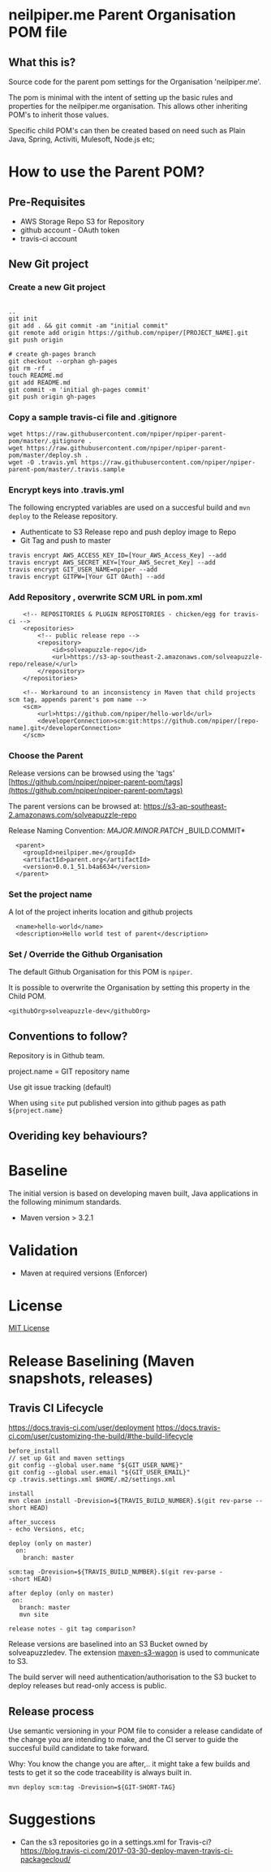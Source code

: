 # neilpiper.me Parent Organisation POM file

## What this is?

Source code for the parent pom settings for the Organisation 'neilpiper.me'.

The pom is minimal with the intent of setting up the basic rules and properties for the neilpiper.me
organisation.  This allows other inheriting POM's to inherit those values.

Specific child POM's can then be created based on need such as Plain Java, Spring,  Activiti, Mulesoft, Node.js etc;



# How to use the Parent POM?

## Pre-Requisites

 * AWS Storage Repo S3 for Repository
 * github account - OAuth token
 * travis-ci account

## New Git project

### Create a new Git project

```

..
git init
git add . && git commit -am "initial commit"
git remote add origin https://github.com/npiper/[PROJECT_NAME].git
git push origin

# create gh-pages branch
git checkout --orphan gh-pages
git rm -rf .
touch README.md
git add README.md
git commit -m 'initial gh-pages commit'
git push origin gh-pages

```

### Copy a sample travis-ci file and .gitignore

```
wget https://raw.githubusercontent.com/npiper/npiper-parent-pom/master/.gitignore .
wget https://raw.githubusercontent.com/npiper/npiper-parent-pom/master/deploy.sh .
wget -O .travis.yml https://raw.githubusercontent.com/npiper/npiper-parent-pom/master/.travis.sample
```

### Encrypt keys into .travis.yml

The following encrypted variables are used on a succesful build and `mvn deploy` to the Release repository.

 * Authenticate to S3 Release repo and push deploy image to Repo
 * Git Tag and push to master


```
travis encrypt AWS_ACCESS_KEY_ID=[Your_AWS_Access_Key] --add
travis encrypt AWS_SECRET_KEY=[Your_AWS_Secret_Key] --add
travis encrypt GIT_USER_NAME=npiper --add
travis encrypt GITPW=[Your GIT OAuth] --add
```

### Add Repository , overwrite SCM URL in pom.xml

```
  	<!-- REPOSITORIES & PLUGIN REPOSITORIES - chicken/egg for travis-ci -->
	<repositories>
		<!-- public release repo -->
		<repository>
			<id>solveapuzzle-repo</id>
			<url>https://s3-ap-southeast-2.amazonaws.com/solveapuzzle-repo/release/</url>
		</repository>
	</repositories>

	<!-- Workaround to an inconsistency in Maven that child projects scm tag, appends parent's pom name -->
	<scm>
		<url>https://github.com/npiper/hello-world</url>
		<developerConnection>scm:git:https://github.com/npiper/[repo-name].git</developerConnection>
	</scm>
```

### Choose the Parent

Release versions can be browsed using the 'tags' [https://github.com/npiper/npiper-parent-pom/tags](https://github.com/npiper/npiper-parent-pom/tags)

The parent versions can be browsed at: https://s3-ap-southeast-2.amazonaws.com/solveapuzzle-repo

Release Naming Convention:  *MAJOR.MINOR.PATCH* _BUILD.COMMIT*

```
  <parent>
    <groupId>neilpiper.me</groupId>
    <artifactId>parent.org</artifactId>
    <version>0.0.1_51.b4a6634</version>
  </parent>
```

### Set the project name

A lot of the project inherits location and github projects

```
  <name>hello-world</name>
  <description>Hello world test of parent</description>
  ```
  
### Set / Override the Github Organisation

The default Github Organisation for this POM is `npiper`.

It is possible to overwrite the Organisation by setting this property in the Child POM.

```
<githubOrg>solveapuzzle-dev</githubOrg>
```

## Conventions to follow?

Repository is in Github team.

project.name = GIT repository name

Use git issue tracking (default)

When using `site` put published version into github pages as path `${project.name}`


## Overiding key behaviours?

# Baseline

The initial version is based on developing maven built, Java applications in the following minimum standards.


  * Maven version > 3.2.1

# Validation

 * Maven at required versions (Enforcer)

# License

[MIT License](https://opensource.org/licenses/mit-license.php)

# Release Baselining (Maven snapshots, releases)

## Travis CI Lifecycle

https://docs.travis-ci.com/user/deployment
https://docs.travis-ci.com/user/customizing-the-build/#the-build-lifecycle

```
before_install
// set up Git and maven settings
git config --global user.name "${GIT_USER_NAME}"
git config --global user.email "${GIT_USER_EMAIL}"
cp .travis.settings.xml $HOME/.m2/settings.xml

install
mvn clean install -Drevision=${TRAVIS_BUILD_NUMBER}.$(git rev-parse --short HEAD)

after_success
- echo Versions, etc;

deploy (only on master)
  on:
    branch: master
    
scm:tag -Drevision=${TRAVIS_BUILD_NUMBER}.$(git rev-parse -
-short HEAD)

after deploy (only on master)
 on:
   branch: master
   mvn site

release notes - git tag comparison?

```


Release versions are baselined into an S3 Bucket owned by
solveapuzzledev.  The extension [maven-s3-wagon](https://github.com/jcaddel/maven-s3-wagon) is used to communicate to S3.  

The build server will need authentication/authorisation to the S3 bucket to deploy releases but read-only access is public.

## Release process

Use semantic versioning in your POM file to consider a release candidate of the change you are intending to make, and the CI server to guide the succesful build candidate to take forward.

Why: You know the change you are after,.. it might take a few builds and tests to get it so the code traceability is always built in.

```
mvn deploy scm:tag -Drevision=${GIT-SHORT-TAG}
```

# Suggestions

 * Can the s3 repositories go in a settings.xml for Travis-ci?
 https://blog.travis-ci.com/2017-03-30-deploy-maven-travis-ci-packagecloud/

